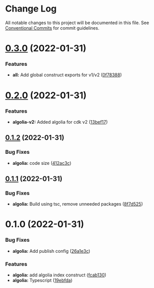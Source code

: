 # Change Log

All notable changes to this project will be documented in this file.
See [Conventional Commits](https://conventionalcommits.org) for commit guidelines.

# [0.3.0](https://github.com/garretcharp/cdk-constructs/compare/v0.2.0...v0.3.0) (2022-01-31)


### Features

* **all:** Add global construct exports for v1/v2 ([0f78388](https://github.com/garretcharp/cdk-constructs/commit/0f783883c69a36207384290012feb433260c1c9e))





# [0.2.0](https://github.com/garretcharp/cdk-constructs/compare/v0.1.2...v0.2.0) (2022-01-31)


### Features

* **algolia-v2:** Added algolia for cdk v2 ([13bef17](https://github.com/garretcharp/cdk-constructs/commit/13bef17f7c7a020acea0318797d53c2a84e3de43))





## [0.1.2](https://github.com/garretcharp/cdk-constructs/compare/v0.1.1...v0.1.2) (2022-01-31)


### Bug Fixes

* **algolia:** code size ([412ac3c](https://github.com/garretcharp/cdk-constructs/commit/412ac3cbb9ffc108b8ae45f5887cb418235ea90a))





## [0.1.1](https://github.com/garretcharp/cdk-constructs/compare/v0.1.0...v0.1.1) (2022-01-31)


### Bug Fixes

* **algolia:** Build using tsc, remove unneeded packages ([8f7d525](https://github.com/garretcharp/cdk-constructs/commit/8f7d525b637e931afa34012e4208cf1977688306))





# 0.1.0 (2022-01-31)


### Bug Fixes

* **algolia:** Add publish config ([26a1e3c](https://github.com/garretcharp/cdk-constructs/commit/26a1e3ce3f11ccd9b029a61659946658167bb49a))


### Features

* **algolia:** add algolia index construct ([fcab130](https://github.com/garretcharp/cdk-constructs/commit/fcab130407f59da50698bae81c4c0c8b4c6019cb))
* **algolia:** Typescript ([19ebfda](https://github.com/garretcharp/cdk-constructs/commit/19ebfda0bdb5c949c7fe5df9631332b270c0efd8))

